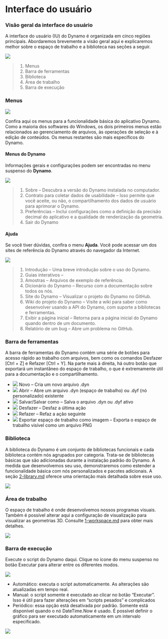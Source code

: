 # Interface do usuário

### Visão geral da interface do usuário

A interface do usuário (IU) do Dynamo é organizada em cinco regiões principais. Abordaremos brevemente a visão geral aqui e explicaremos melhor sobre o espaço de trabalho e a biblioteca nas seções a seguir.

![](<images/user interface - ui.jpg>)

> 1. Menus
> 2. Barra de ferramentas
> 3. Biblioteca
> 4. Área de trabalho
> 5. Barra de execução

### Menus

![](<images/user interface - menu.jpg>)

Confira aqui os menus para a funcionalidade básica do aplicativo Dynamo. Como a maioria dos softwares do Windows, os dois primeiros menus estão relacionados ao gerenciamento de arquivos, às operações de seleção e à edição de conteúdos. Os menus restantes são mais específicos do Dynamo.

#### Menus do Dynamo

Informações gerais e configurações podem ser encontradas no menu suspenso do **Dynamo**.

![](<images/user interface - dynamo menu.jpg>)

> 1. Sobre – Descubra a versão do Dynamo instalada no computador.
> 2. Contrato para coletar dados de usabilidade – Isso permite que você aceite, ou não, o compartilhamento dos dados de usuário para aprimorar o Dynamo.
> 3. Preferências – Inclui configurações como a definição da precisão decimal do aplicativo e a qualidade de renderização da geometria.
> 4. Sair do Dynamo

#### Ajuda

Se você tiver dúvidas, confira o menu **Ajuda**. Você pode acessar um dos sites de referência do Dynamo através do navegador da Internet.

![](<images/user interface - help menu.jpg>)

> 1. Introdução – Uma breve introdução sobre o uso do Dynamo.
> 2. Guias interativos –
> 3. Amostras – Arquivos de exemplo de referência.
> 4. Dicionário do Dynamo – Recurso com a documentação sobre todos os nós.
> 5. Site do Dynamo – Visualizar o projeto do Dynamo no GitHub.
> 6. Wiki do projeto do Dynamo – Visite a wiki para saber como desenvolver usando a API do Dynamo, com suporte a bibliotecas e ferramentas.
> 7. Exibir a página inicial – Retorna para a página inicial do Dynamo quando dentro de um documento.
> 8. Relatório de um bug – Abre um problema no GitHub.

### Barra de ferramentas

A barra de ferramentas do Dynamo contém uma série de botões para acesso rápido ao trabalho com arquivos, bem como os comandos Desfazer [Ctrl + Z] e Refazer [Ctrl + Y]. Na parte mais à direita, há outro botão que exportará um instantâneo do espaço de trabalho, o que é extremamente útil para a documentação e o compartilhamento.

* ![](<images/user interface - new file.jpg>) Novo – Cria um novo arquivo .dyn
* ![](<images/user interface - open (1).jpg>) Abrir – Abre um arquivo .dyn (espaço de trabalho) ou .dyf (nó personalizado) existente
* ![](<images/user interface - save.jpg>) Salvar/Salvar como – Salva o arquivo .dyn ou .dyf ativo
* ![](<images/user interface - undo.jpg>) Desfazer – Desfaz a última ação
* ![](<images/user interface - redo.jpg>) Refazer – Refaz a ação seguinte
* ![](<images/user interface - screenshot.jpg>) Exportar espaço de trabalho como imagem – Exporta o espaço de trabalho visível como um arquivo PNG

### Biblioteca

A biblioteca do Dynamo é um conjunto de bibliotecas funcionais e cada biblioteca contém nós agrupados por categoria. Trata-se de bibliotecas básicas que são adicionadas durante a instalação padrão do Dynamo. À medida que desenvolvemos seu uso, demonstraremos como estender a funcionalidade básica com nós personalizados e pacotes adicionais. A seção [2-library.md](2-library.md "menção") oferece uma orientação mais detalhada sobre esse uso.

![](<images/user interface - library.jpg>)

### Área de trabalho

O espaço de trabalho é onde desenvolvemos nossos programas visuais. Também é possível alterar aqui a configuração de visualização para visualizar as geometrias 3D. Consulte [1-workspace.md](1-workspace.md "menção") para obter mais detalhes.

![](<images/user interface - workspace.gif>)

### Barra de execução

Execute o script do Dynamo daqui. Clique no ícone do menu suspenso no botão Executar para alterar entre os diferentes modos.

![](<images/user interface - execution bar.gif>)

* Automático: executa o script automaticamente. As alterações são atualizadas em tempo real.
* Manual: o script somente é executado ao clicar no botão “Executar”. Isso é útil para fazer alterações em “scripts pesados” e complicados
* Periódico: essa opção está desativada por padrão. Somente está disponível quando o nó DateTime.Now é usado. É possível definir o gráfico para ser executado automaticamente em um intervalo especificado.

![](<images/user interface - execution bar DateTime node.jpg>)
